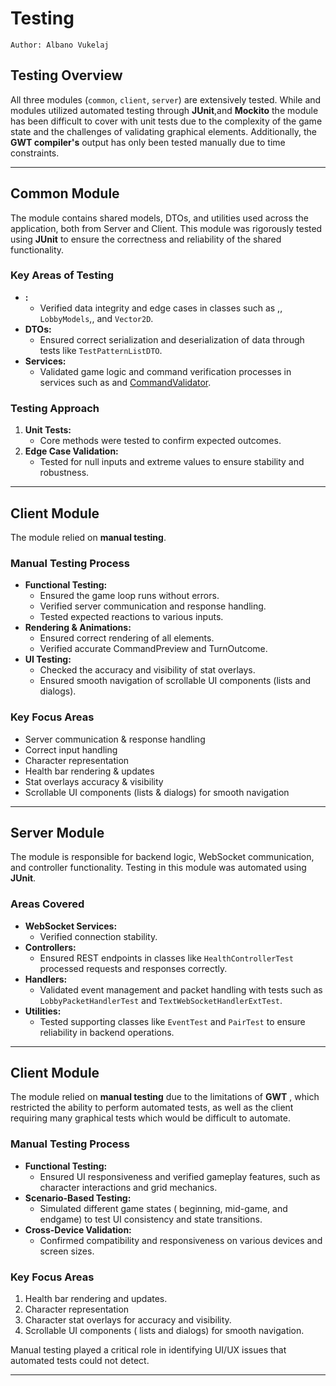 # Testing

`Author: Albano Vukelaj`

## Testing Overview
All three modules (`common`, `client`, `server`) are extensively tested.
While [](Common.md) and [](Server.md) modules utilized automated testing through **JUnit**,and **Mockito**
the [](Client.md) module has been difficult to cover with unit tests due to the complexity of the game state 
and the challenges of validating graphical elements.
Additionally, the **GWT compiler's** output has only been tested manually due to time constraints.

---

## Common Module
The [](Common.md) module contains shared models, DTOs, and utilities used across the application, both from Server and Client.
This module was rigorously tested using **JUnit** to ensure the correctness and reliability of the shared functionality.

### Key Areas of Testing
- **[](Models.md):**
    - Verified data integrity and edge cases in classes such as [](GridModel.md),[](GridService.md), `LobbyModels`,[](PatternModel.md),[](PatternService.md) and `Vector2D`.
- **DTOs:**
    - Ensured correct serialization and deserialization of data through tests like `TestPatternListDTO`.
- **Services:**
    - Validated game logic and command verification processes in services such as [](Turn-Logic.md) and [CommandValidator](Turn-Logic.md#1-command-validation).
  
### Testing Approach
1. **Unit Tests:**
    - Core methods were tested to confirm expected outcomes.
2. **Edge Case Validation:**
    - Tested for null inputs and extreme values to ensure stability and robustness.

---

## Client Module
The [](Client.md) module relied on **manual testing**.

### Manual Testing Process
- **Functional Testing:**
  - Ensured the game loop runs without errors.
  - Verified server communication and response handling.
  - Tested expected reactions to various inputs.
- **Rendering & Animations:**
  - Ensured correct rendering of all elements.
  - Verified accurate CommandPreview and TurnOutcome.
- **UI Testing:**
  - Checked the accuracy and visibility of stat overlays.
  - Ensured smooth navigation of scrollable UI components (lists and dialogs).

### Key Focus Areas
- Server communication & response handling
- Correct input handling
- Character representation
- Health bar rendering & updates
- Stat overlays accuracy & visibility
- Scrollable UI components (lists & dialogs) for smooth navigation

---

## Server Module
The [](Server.md) module is responsible for backend logic, WebSocket communication, and controller functionality. Testing in this module was automated using **JUnit**.

### Areas Covered
- **WebSocket Services:**
    - Verified connection stability.
- **Controllers:**
    - Ensured REST endpoints in classes like `HealthControllerTest` processed requests and responses correctly.
- **Handlers:**
    - Validated event management and packet handling with tests such as `LobbyPacketHandlerTest` and `TextWebSocketHandlerExtTest`.
- **Utilities:**
    - Tested supporting classes like `EventTest` and `PairTest` to ensure reliability in backend operations.

---

## Client Module
The [](Client.md) module relied on **manual testing** due to the limitations of **GWT** , 
which restricted the ability to perform automated tests, as well as the client requiring many graphical tests which
would be difficult to automate.

### Manual Testing Process
- **Functional Testing:**
    - Ensured UI responsiveness and verified gameplay features, such as character interactions and grid mechanics.
- **Scenario-Based Testing:**
    - Simulated different game states ( beginning, mid-game, and endgame) to test UI consistency and state transitions.
- **Cross-Device Validation:**
    - Confirmed compatibility and responsiveness on various devices and screen sizes.

### Key Focus Areas
1. Health bar rendering and updates.
2. Character representation
3. Character stat overlays for accuracy and visibility.
4. Scrollable UI components ( lists and dialogs) for smooth navigation.

Manual testing played a critical role in identifying UI/UX issues that automated tests could not detect.

---

